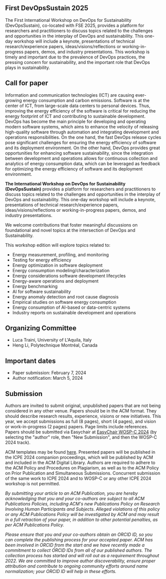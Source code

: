 ## First DevOpsSustain 2025 

The First International Workshop on DevOps for Sustainability (DevOpsSustain), co-located with FSE 2025, provides a platform for researchers and practitioners to discuss topics related to the challenges and opportunities in the interplay of DevOps and sustainability. This one-day workshop will include a keynote, presentations of technical research/experience papers, ideas/visions/reflections or working-in-progress papers, demos, and industry presentations. This workshop is timely and important due to the prevalence of DevOps practices, the pressing concern for sustainability, and the important role that DevOps plays in sustainability. 

<!---
## Program
The 9th WOSP-C 2024 is co-located with ICPE 2024, and it will be held on May 7.

| Time (GMT+1)      | Title |
|----------------------|-------|
| 9:00am       | Welcome: Heng Li, and Luca Traini |
| 9:05am      | **Keynote**: Closing the Loop: Building Self-Adaptive Software for Continuous Performance Engineering - **Marin Litoiu**, York University |
| 9:50am      | Marcel Lütke Dreimann, Birte Friesel and Olaf Spinczyk. __HetSim: A Simulator for Task-based Scheduling on Heterogeneous Hardware__|
| 10:10am       | Josef Mayrhofer. __Establish a Performance Engineering Culture in Organizations__|
| 10:30am      | Coffee Break ☕️ | 
| 11:00am       | **Keynote**:  25+ years of Software Performance: From Integrated System Modelling to ML-based Analysis, What’s Next? - **Vittorio Cortellessa**, University of L’Aquila |
| 11:45am       |  Rares Dobre, Zifeng Niu and Giuliano Casale.	__Approximating Fork-Join Systems via Mixed Model Transformations__|
| 12:05pm         | Jonathan Will, Dominik Scheinert, Seraphin Zunzer, Jan Bode, Cedric Kring and Lauritz Thamsen.	__Privacy-Preserving Sharing of Data Analytics Runtime Metrics for Performance Modeling__|
| 12:17pm         | Andreas Brunnert.	__Green Software Metrics__|

--->

<!---
### Keynote

**Marin Litoiu**, York University

_Biography_: 

Marin Litoiu is a Professor of Software Engineering in the Department of Electrical Engineering and Computer Science and in the School of Information Technology, York University. He is also a Fellow of the Canadian Academy of Engineering. Dr. Litoiu leads the Adaptive Software Research Lab and focuses on making large software systems more versatile, resilient, energy-efficient, self-healing and self-optimizing. His research won many awards including the IBM Canada CAS Research Project of the Year Award,  the IBM CAS Faculty Fellow of the Year Award for his “impact on IBM people, processes and technology,” three Best Paper Awards and two Most Influential Paper Awards.  Prior to joining York University, Dr. Litoiu was a Research Staff member with the Centre for Advanced Studies in the IBM Toronto Lab where he led the research programs in software engineering and autonomic computing. He received the Canada NSERC Synergy Award for Innovation in recognition for these collaborative university/industry activities. He was also recipient of the IBM Outstanding Technical Contribution Award for his research vision on Cloud Computing. Dr. Litoiu   is one of the founders of the SEAMS Symposium series—ACM/IEEE Software Engineering for Adaptive and Self-Managing Systems. Dr. Litoiu is also the Scientific Director of "Dependable Internet of Things Applications (DITA)," an NSERC CREATE program.


**_Closing the Loop: Building Self-Adaptive Software for Continuous Performance Engineering_**

_Abstract_: 

Cloud computing and cloud-native platforms have rendered runtime environments more malleable. Simultaneously, the growing demand for flexible and agile software applications and services has driven the emergence of self-adaptive architectures. These architectures, in turn, facilitate software performance modeling, tuning, optimization, and scaling in a continuous manner, blurring the boundary between development-time and run-time. Self-adaptive software employs feedback loop controllers inspired by control theory or variations of the Monitoring-Analysis-Planning-Acting (MAPE) architecture. Whether implemented in a centralized or decentralized manner, most controllers utilize performance models that are learned or tuned at run-time. This shift implies that software is designed to be observable and controllable during execution, presupposing the co-design of software applications and their runtime controllers. 
This talk commences with a succinct overview of the evolution of self-adaptive software, accentuating key milestones along the journey. Subsequently, recent advancements in software performance modeling at runtime and the role of learning-enabled performance management during software operation are presented. 
Two recent works are highlighted: one focusing on constructing robust performance models to sustain continuous operation and deployment of cloud-native software, and the other on utilizing multimodal models for performance anomaly detection. The former supports cloud operations like continuous deployment of co-located applications, migration, consolidation of services, or scaling in response to workloads or interferences. The latter is tailored to support performance anomaly detection, localization, and identification of root causes, facilitating swift remediation of faults using generative AI. The final segment of the talk delves into current challenges in developing self-adaptive systems, presenting insights from a recent survey on the state of self-adaptive software in the industry and the challenges perceived by practitioners.

### Keynote

**Vittorio Cortellessa**, University of L’Aquila

_Biography_: 

Vittorio Cortellessa is Professor at the Department of Computer Science and Engineering, and Mathematics of University of L’Aquila. He had received his Ph.D. in Computer Science at University of Roma Tor Vergata in 1995. Between 1996 and 1999 he held postdoc positions at the same institution and at European Space Agency. In 2000 and 2001 he has been Research Assistant Professor at the Computer Science and Electrical Engineering Department of West Virginia University. Since 2022 he is at University of L’Aquila. His main research interests are in the areas of Software Performance, Software Reliability, and Model-Driven Engineering. He has published more than 120 papers on international conferences and journals in these areas, and he has co-authored a monographic book on Software Performance. He has served and serves in program committees and editorial boards of conference and journals in the Software Engineering domain. He is currently Co-Chair of the Steering Committee of ACM/SPEC International Conference on Performance Engineering (ICPE) and member of the Steering Committee of IEEE International Conference on Software Architecture (ICSA). More information at: http://people.disim.univaq.it/cortelle/.


**_25+ years of Software Performance: From Integrated System Modelling to ML-based Analysis, What’s Next?_**

_Abstract_: 

A new era has been opened at the end of last century in the performance analysis research area, when an explicit and independent role has started to be given to software in performance analysis of computing systems. Indeed, software has moved from being a monolithic element, strictly dependent on the platform where it is deployed and exclusively aimed at producing values to parameterize a platform model, to become an independent model itself, with its own components and interactions. This change has impacted all fields of this research area, such as: modeling languages, processes for analysis and synthesis of software models, platform model parameterization, performance model solution techniques, interpretation of results, benchmarking and performance testing. It has also represented one of the triggers that lead to the birth of a research community around the computing system performance issues strictly related to software aspects. Indeed, in 1998 the first ACM Workshop on Software and Performance (WOSP) took place, with the aim of getting together researchers and practitioners of software area with the ones of the performance area, so to offer a playground where different skills and expertise could join and originate a new vision on the role of software in performance assessment. This talk attempts to reconstruct the road of software performance research that has started at the time of the first WOSP event in 1998 down to today events (i.e., ICPE conference, WOSP-C and other workshops). The spirit of the talk is to observe the evolution of this research area, including successful and (apparently) unsuccessful directions. Some promising directions will be tentatively sketched by “standing on the shoulders of giants”.

--->
<!---
---

### Accepted papers


Marcel Lütke Dreimann, Birte Friesel and Olaf Spinczyk.	**HetSim: A Simulator for Task-based Scheduling on Heterogeneous Hardware**

Josef Mayrhofer.	**Establish a Performance Engineering Culture in Organizations**

Rares Dobre, Zifeng Niu and Giuliano Casale.	**Approximating Fork-Join Systems via Mixed Model Transformations**

Jonathan Will, Dominik Scheinert, Seraphin Zunzer, Jan Bode, Cedric Kring and Lauritz Thamsen.	**Privacy-Preserving Sharing of Data Analytics Runtime Metrics for Performance Modeling**

Andreas Brunnert.	**Green Software Metrics**

---

--->

## Call for paper

Information and communication technologies (ICT) are causing ever-growing energy consumption and carbon emissions. Software is at the center of ICT, from large-scale data centers to personal devices. Thus, improving the energy efficiency of the software is critical for reducing the energy footprint of ICT and contributing to sustainable development.
DevOps has become the main principle for developing and operating modern software systems, which aims to enhance the velocity of releasing high-quality software through automation and integrating development and operations responsibilities. On the one hand, the fast DevOps release cycles pose significant challenges for ensuring the energy efficiency of software and its deployment environment. On the other hand, DevOps provides great opportunities for enhancing software sustainability, since the integration between development and operations allows for continuous collection and analytics of energy consumption data, which can be leveraged as feedback for optimizing the energy efficiency of software and its deployment environment.

**The International Workshop on DevOps for Sustainability (DevOpsSustain)** provides a platform for researchers and practitioners to discuss topics related to the challenges and opportunities in the interplay of DevOps and sustainability. This one-day workshop will include a keynote, presentations of technical research/experience papers, ideas/visions/reflections or working-in-progress papers, demos, and industry presentations. 

We welcome contributions that foster meaningful discussions on foundational and novel topics at the intersection of DevOps and Sustainability.

This workshop edition will explore topics related to:

- Energy measurement, profiling, and monitoring
- Testing for energy efficiency
- Energy optimization in software deployment
- Energy consumption modeling/characterization
- Energy considerations software development lifecycles
- Energy-aware operations and deployment
- Energy benchmarking
- AI for software sustainability
- Energy anomaly detection and root cause diagnosis
- Empirical studies on software energy consumption
- Energy consumption of AI-based or data-centric systems
- Industry reports on sustainable development and operations


## Organizing Committee
 
 - Luca Traini, University of L'Aquila, Italy
 - Heng Li, Polytechnique Montréal, Canada

<!---
## Technical Program Committee

- Andre Bondi, Software Performance and Scalability Consulting LLC, USA
- Jinfu Chen, Wuhan University, China
- Tse-Hsun (Peter) Chen, Concordia University, Canada
- Diego Elias Costa, Concordia University, Canada
- Marios Fokaefs, York University, United Kingdom
- Sebastian Frank,  Universität Hamburg, Germany
- Sören Henning, Johannes Kepler University/Dynatrace, Austria
- Emilio Incerto, IMT School for Advanced Studies, Italy
- Michele Tucci, University of L’Aquila, Italy

--->

## Important dates
- Paper submission: February 7, 2024
- Author notification: March 5, 2024

## Submission

Authors are invited to submit original, unpublished papers that are not being considered in any other venue. Papers should be in the ACM format. They should describe research results, experience, visions or new initiatives. This year, we accept submissions as full (8 pages), short (4 pages), and vision or work-in-progress (2 pages) papers. Page limits include references. Papers should be submitted via Easychair at [EasyChair WOSP-C 2024](https://easychair.org/conferences/?conf=icpe2024) (by selecting the "author" role, then "New Submission", and then the WOSP-C 2024 track).

ACM templates may be found [here](https://www.acm.org/publications/proceedings-template). Presented papers will be published in the ICPE 2024 companion proceedings, which will be published by ACM and included in the ACM Digital Library. Authors are required to adhere to the ACM Policy and Procedures on Plagiarism, as well as to the ACM Policy on Prior Publication and Simultaneous Submissions. Concurrent submission of the same work to ICPE 2024 and to WOSP-C or any other ICPE 2024 workshop is not permitted.

_By submitting your article to an ACM Publication, you are hereby acknowledging that you and your co-authors are subject to all ACM Publications Policies, including ACM's new Publications Policy on Research Involving Human Participants and Subjects. Alleged violations of this policy or any ACM Publications Policy will be investigated by ACM and may result in a full retraction of your paper, in addition to other potential penalties, as per ACM Publications Policy._

_Please ensure that you and your co-authors obtain an ORCID ID, so you can complete the publishing process for your accepted paper.  ACM has been involved in ORCID from the start and we have recently made a commitment to collect ORCID IDs from all of our published authors.  The collection process has started and will roll out as a requirement throughout 2022.  We are committed to improve author discoverability, ensure proper attribution and contribute to ongoing community efforts around name normalization; your ORCID ID will help in these efforts._

<!---
## Contact

[WOSPC2024@easychair.org](mailto:WOSPC2024@easychair.org)

--->
<!---

## Past WOSP-C editions

[WOSP-C 2023](https://wosp-c.github.io/wosp-c-23/)

[WOSP-C 2022](https://wosp-c.github.io/wosp-c-22/)

[WOSP-C 2021](https://wosp-c-21.github.io/)

[WOSP-C 2020](https://wosp-c.github.io/wosp-c-20/)

[WOSP-C 2018](http://wosp-c.uib.es/)

[WOSP-C 2017](https://wosp-c.spec.org/)

[WOSP-C 2016](http://wosp-c.ipd.kit.edu/)

[WOSP-C 2015](http://wosp-c.ipd.kit.edu/wosp_c15/home/index.html)
--->

